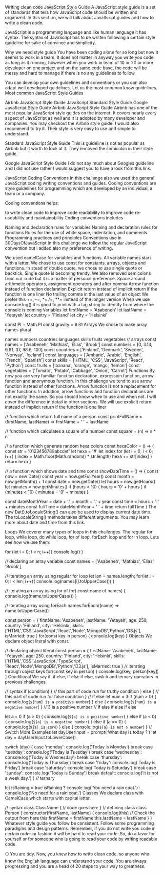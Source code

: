 Writing clean code
JavaScript Style Guide
A JavaScript style guide is a set of standards that tells how JavaScript code should be written and organized. In this section, we will talk about JavaScript guides and how to write a clean code.

JavaScript is a programming language and like human language it has syntax. The syntax of JavaScript has to be written following a certain style guideline for sake of convince and simplicity.

Why we need style guide
You have been coding alone for so long but now it seems to work in a team. It does not matter in anyway you write you code as long as it running, however when you work in team of 10 or 20 or more developer on one project and on the same code base, the code will be messy and hard to manage if there is no any guidelines to follow.

You can develop your own guidelines and conventions or you can also adapt well developed guidelines. Let us the most common know guidelines. Most common JavaScript Style Guides

Airbnb JavaScript Style Guide
JavaScript Standard Style Guide
Google JavaScript Style Guide
Airbnb JavaScript Style Guide
Airbnb has one of the most popular JavaScript style guides on the internet. It covers nearly every aspect of JavaScript as well and it is adopted by many developer and companies. You may checkout the Airbnb style guide. I would also recommend to try it. Their style is very easy to use and simple to understand.

Standard JavaScript Style Guide
This is guideline is not as popular as Airbnb but it worth to look at it. They removed the semicolon in their style guide.

Google JavaScript Style Guide
I do not say much about Googles guideline and I did not use rather I would suggest you to have a look from this link.

JavaScript Coding Conventions
In this challenge also we used the general JavaScript coding writing conventions and guides. Coding conventions are style guidelines for programming which are developed by an individual, a team or a company.

Coding conventions helps:

to write clean code
to improve code readability
to improve code re-useability and maintainability
Coding conventions includes

Naming and declaration rules for variables
Naming and declaration rules for functions
Rules for the use of white space, indentation, and comments
Programming practices and principles
Conventions use in 30DaysOfJavaScript
In this challenge we follow the regular JavaScript convention but I added also my preference of writing.

We used camelCase for variables and functions.
All variable names start with a letter.
We chose to use const for constants, arrays, objects and functions. In stead of double quote, we chose to use single quote or backtick. Single quote is becoming trendy.
We also removed semicolons from our code but it is a matter of personal preference.
Space around arithmetic operators, assignment operators and after comma
Arrow function instead of function declaration
Explicit return instead of implicit return if the function is one liner
No trailing comma in the last value of an object
We prefer this +=, -=, *= /=, **= instead of the longer version
When we use console.log() it is good to print with a tag string to identify from where the console is coming
Variables
let firstName = 'Asabeneh'
let lastName = 'Yetayeh'
let country = 'Finland'
let city = 'Helsinki'

const PI = Math.PI
const gravity = 9.81
Arrays
We chose to make array names plural

names
numbers
countries
languages
skills
fruits
vegetables
// arrays
const names = ['Asabeneh', 'Mathias', 'Elias', 'Brook']
const numbers = [0, 3.14, 9.81, 37, 98.6, 100]
const countries = ['Finland', 'Denmark', 'Sweden', 'Norway', 'Iceland']
const languages = ['Amharic', 'Arabic', 'English', 'French', 'Spanish']
const skills = ['HTML', 'CSS', 'JavaScript', 'React', 'Python']
const fruits = ['banana', 'orange', 'mango', 'lemon']
const vegetables = ['Tomato', 'Potato', 'Cabbage', 'Onion', 'Carrot']
Functions
By now you are very familiar function declaration, expression function, arrow function and anonymous function. In this challenge we tend to use arrow function instead of other functions. Arrow function is not a replacement for other functions. In addition, arrow functions and function declarations are not exactly the same. So you should know when to use and when not. I will cover the difference in detail in other sections. We will use explicit return instead of implicit return if the function is one liner

// function which return full name of a person
const printFullName = (firstName, lastName) => firstName + ' ' + lastName

// function which calculates a square of a number
const square = (n) => n * n

// a function which generate random hexa colors
const hexaColor = () => {
  const str = '0123456789abcdef'
  let hexa = '#'
  let index
  for (let i = 0; i < 6; i++) {
    index = Math.floor(Math.random() * str.length)
    hexa += str[index]
  }
  return hexa
}

// a function which shows date and time
const showDateTime = () => {
  const now = new Date()
  const year = now.getFullYear()
  const month = now.getMonth() + 1
  const date = now.getDate()
  let hours = now.getHours()
  let minutes = now.getMinutes()
  if (hours < 10) {
    hours = '0' + hours
  }
  if (minutes < 10) {
    minutes = '0' + minutes
  }

  const dateMonthYear = date + '.' + month + '.' + year
  const time = hours + ':' + minutes
  const fullTime = dateMonthYear + ' ' + time
  return fullTime
}
The new Dat().toLocaleString() can also be used to display current date time. The toLocaleString() methods takes different arguments. You may learn more about date and time from this link.

Loops
We coverer many types of loops in this challenges. The regular for loop, while loop, do while loop, for of loop, forEach loop and for in loop. Lets see how we use them:

for (let i = 0; i < n; i++){
    console.log()
}

// declaring an array variable
const names = ['Asabeneh', 'Mathias', 'Elias', 'Brook']

// iterating an array using regular for loop
let len = names.length;
for(let i = 0; i < len; i++){
    console.log(names[i].toUpperCase())
}


// iterating an array using for of
for( const name of names) {
    console.log(name.toUpperCase())
}

// iterating array using forEach 
names.forEach((name) => name.toUpperCase())


const person = {
  firstName: 'Asabeneh',
  lastName: 'Yetayeh',
  age: 250,
  country: 'Finland',
  city: 'Helsinki',
  skills: ['HTML','CSS','JavaScript','React','Node','MongoDB','Python','D3.js'],
  isMarried: true
}
for(const key in person) {
    console.log(key)
}
Objects
We declare object literal with const.

// declaring object literal
const person = {
  firstName: 'Asabeneh',
  lastName: 'Yetayeh',
  age: 250,
  country: 'Finland',
  city: 'Helsinki',
  skills: ['HTML','CSS','JavaScript','TypeScript', 'React','Node','MongoDB','Python','D3.js'],
  isMarried: true
}
// iterating through object keys
for(const key in person) {
    console.log(key, person[key])
}
Conditional
We say if, if else, if else if else, switch and ternary operators in previous challenges.

// syntax
if (condition) {
 // this part of code run for truthy condition
} else {
 // this part of code run for false condition
}
// if else
let num = 3
if (num > 0) {
 console.log(`${num} is a positive number`)
} else {
 console.log(`${num} is a negative number`)
}
//  3 is a positive number
// if else if else if else

let a = 0
if (a > 0) {
 console.log(`${a} is a positive number`)
} else if (a < 0) {
 console.log(`${a} is a negative number`)
} else if (a == 0) {
 console.log(`${a} is zero`)
} else {
 console.log(`${a} is not a number`)
}
// Switch More Examples
let dayUserInput = prompt('What day is today ?')
let day = dayUserInput.toLowerCase()

switch (day) {
 case 'monday':
   console.log('Today is Monday')
   break
 case 'tuesday':
   console.log('Today is Tuesday')
   break
 case 'wednesday':
   console.log('Today is Wednesday')
   break
 case 'thursday':
   console.log('Today is Thursday')
   break
 case 'friday':
   console.log('Today is Friday')
   break
 case 'saturday':
   console.log('Today is Saturday')
   break
 case 'sunday':
   console.log('Today is Sunday')
   break
 default:
   console.log('It is not a week day.')
}
// ternary

let isRaining = true
isRaining
 ? console.log('You need a rain coat.')
 : console.log('No need for a rain coat.')
Classes
We declare class with CamelCase which starts with capital letter.

// syntax
class ClassName {
    // code goes here
}
// defining class
class Person {
  constructor(firstName, lastName) {
    console.log(this) // Check the output from here
    this.firstName = firstName
    this.lastName = lastName
  }
}
Whatever style guide you follow be consistent. Follow some programming paradigms and design patterns. Remember, if you do not write you code in certain order or fashion it will be hard to read your code. So, do a favor for yourself or for someone who is going to read your code by writing readable code.

🌕 You are tidy. Now, you knew how to write clean code, so anyone who know the English language can understand your code. You are always progressing and you are a head of 20 steps to your way to greatness.